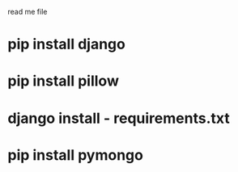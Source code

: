 read me file
 # pip install django
 # pip install pillow
 
 # django install - requirements.txt
# pip install pymongo